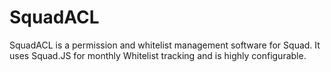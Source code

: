 # SquadACL
SquadACL is a permission and whitelist management software for Squad. It uses Squad.JS for monthly Whitelist tracking and is highly configurable.
